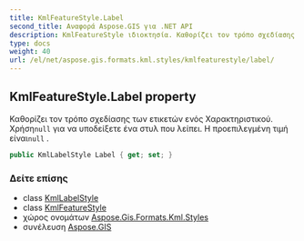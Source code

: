 ```yaml
---
title: KmlFeatureStyle.Label
second_title: Αναφορά Aspose.GIS για .NET API
description: KmlFeatureStyle ιδιοκτησία. Καθορίζει τον τρόπο σχεδίασης των ετικετών ενός Χαρακτηριστικού. Χρήσηnull για να υποδείξετε ένα στυλ που λείπει. Η προεπιλεγμένη τιμή είναιnull .
type: docs
weight: 40
url: /el/net/aspose.gis.formats.kml.styles/kmlfeaturestyle/label/
---
```

## KmlFeatureStyle.Label property

Καθορίζει τον τρόπο σχεδίασης των ετικετών ενός Χαρακτηριστικού. Χρήση`null` για να υποδείξετε ένα στυλ που λείπει. Η προεπιλεγμένη τιμή είναι`null` .

```csharp
public KmlLabelStyle Label { get; set; }
```

### Δείτε επίσης

* class [KmlLabelStyle](../../kmllabelstyle/)
* class [KmlFeatureStyle](../)
* χώρος ονομάτων [Aspose.Gis.Formats.Kml.Styles](../../kmlfeaturestyle/)
* συνέλευση [Aspose.GIS](../../../)



